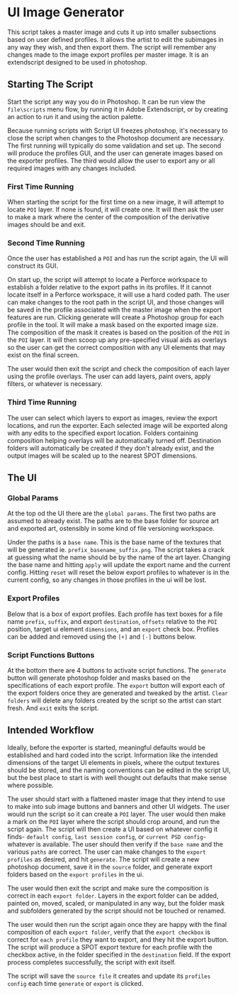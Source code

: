 # **UI Image Generator**
This script takes a master image and cuts it up into smaller subsections based on user defined profiles.  It allows the artist to edit the subimages in any way they wish, and then export them.  The script will remember any changes made to the image export profiles per master image.  It is an extendscript designed to be used in photoshop.

## **Starting The Script**
Start the script any way you do in Photoshop.  It can be run view the `file\scripts` menu flow, by running it in Adobe Extendscript, or by creating an action to run it and using the action palette.

Because running scripts with Script UI freezes photoshop, it's necessary to close the script when changes to the Photoshop document are necessary.  The first running will typically do some validation and set up.  The second will produce the profiles GUI, and the user can generate images based on the exporter profiles.  The third would allow the user to export any or all required images with any changes included.
### **First Time Running**
When starting the script for the first time on a new image, it will attempt to locate `POI` layer.  If none is found, it will create one.  It will then ask the user to make a mark where the center of the composition of the derivative images should be and exit.
### **Second Time Running**
Once the user has established a `POI` and has run the script again, the UI will construct its GUI.

On start up, the script will attempt to locate a Perforce workspace to establish a folder relative to the export paths in its profiles.  If it cannot locate itself in a Perforce workspace, it will use a hard coded path.  The user can make changes to the root path in the script UI, and those changes will be saved in the profile associated with the master image when the export features are run.  Clicking generate will create a Photoshop group for each profile in the tool.  It will make a mask based on the exported image size.  The composition of the mask it creates is based on the position of the `POI` in the `POI` layer.  It will then scoop up any pre-specified visual aids as overlays so the user can get the correct composition with any UI elements that may exist on the final screen.

The user would then exit the script and check the composition of each layer using the profile overlays.  The user can add layers, paint overs, apply filters, or whatever is necessary.
### **Third Time Running**
The user can select which layers to export as images, review the export locations, and run the exporter.  Each selected image will be exported along with any edits to the specified export location.  Folders containing composition helping overlays will be automatically turned off.  Destination folders will automatically be created if they don't already exist, and the output images will be scaled up to the nearest SPOT dimensions.
## **The UI**
### **Global Params**
At the top od the UI there are the `global params`.  The first two paths are assumed to already exist.  The paths are to the base folder for source art and exported art, ostensibly in some kind of file versioning workspace.

Under the paths is a `base name`.  This is the base name of the textures that will be generated ie. `prefix_basename_suffix.png`.  The script takes a crack at guessing what the name should be by the name of the art layer.  Changing the base name and hitting `apply` will update the export name and the current config.  Hitting `reset` will reset the below export profiles to whatever is in the current config, so any changes in those profiles in the ui will be lost.

### **Export Profiles**
Below that is a box of export profiles.  Each profile has text boxes for a file name `prefix`, `suffix`, and export `destination`, `offsets` relative to the `POI` position, target ui element `dimensions`, and an `export` check box.  Profiles can be added and removed using the `[+]` and `[-]` buttons below.

### **Script Functions Buttons**
At the bottom there are 4 buttons to activate script functions.  The `generate` button will generate photoshop folder and masks based on the specifications of each export profile.  The `export` button will export each of the export folders once they are generated and tweaked by the artist.  `Clear folders` will delete any folders created by the script so the artist can start fresh.  And `exit` exits the script.

## **Intended Workflow**
Ideally, before the exporter is started, meaningful defaults would be established and hard coded into the script.  Information like the intended dimensions of the target UI elements in pixels, where the output textures should be stored, and the naming conventions can be edited in the script UI, but the best place to start is with well thought out defaults that make sense where possible.

The user should start with a flattened master image that they intend to use to make into sub image buttons and banners and other UI widgets.  The user would run the script so it can create a `POI` layer.  The user would then make a mark on the `POI` layer where the script should crop around, and run the script again.  The script will then create a UI based on whatever config it finds- `default config`, `last session config`, or `current PSD config`- whatever is available.  The user should then verify if the `base name` and the various `paths` are correct.  The user can make changes to the `export profiles` as desired, and hit `generate`.  The script will create a new photoshop document, save it in the `source` folder, and generate export folders based on the `export profiles` in the ui.

The user would then exit the script and make sure the composition is correct in each `export folder`.  Layers in the export folder can be added, painted on, moved, scaled, or manipulated in any way, but the folder mask and subfolders generated by the script should not be touched or renamed.

The user would then run the script again once they are happy with the final composition of each `export folder`, verify that the `export checkbox` is correct for `each profile` they want to export, and they hit the export button.  The script will produce a SPOT export texture for each profile with the checkbox active, in the folder specified in the `destination` field.  If the export process completes successfully, the script with exit itself.

The script will save the `source file` it creates and update its `profiles config` each time `generate` or `export` is clicked.